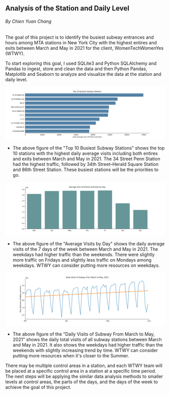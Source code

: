 ## Analysis of the Station and Daily Level
###### By Chien Yuan Chang

The goal of this project is to identify the busiest subway entrances and hours among MTA stations in New York City with the highest entires and exits between March and May in 2021 for the client, WomenTechWomenYes (WTWY).

To start exploring this goal, I used SQLite3 and Python SQLAlchemy and Pandas to ingest, store and clean the data and then Python Pandas, Matplotlib and Seaborn to analyze and visualize the data at the station and daily level. 

![Top 10 Busiest Subway Stations](images/top10_avg_daily_visit_staition.png)

* The above figure of the "Top 10 Busiest Subway Stations" shows the top 10 stations with the highest daily average visits including both entires and exits between March and May in 2021. The 34 Street Penn Station had the highest traffic, followed by 34th Street–Herald Square Station and  86th Street Station. These busiest stations will be the priorities to go. 

![Average Visits by Day](images/avg_daily_visit_day.png)

* The above figure of the "Average Visits by Day" shows the daily average visits of the 7 days of the week between March and May in 2021. The weekdays had higher traffic than the weekends. There were slightly more traffic on Fridays and slightly less traffic on Mondays among weekdays. WTWY can consider putting more resources on weekdays.

![Average Visits by Day](images/total_visit_by_date.png)

* The above figure of the "Daily Visits of Subway From March to May, 2021" shows the daily total visits of all subway stations between March and May in 2021. It also shows the weekdays had higher traffic than the weekends with slightly increasing trend by time. WTWY can consider putting more resources when it's closer to the Summer.

There may be multiple control areas in a station, and each WTWY team will be placed at a specific control area in a station at a specific time period. The next steps will be applying the similar data analysis methods to smaller levels at control areas, the parts of the days, and the days of the week to achieve the goal of this project. 